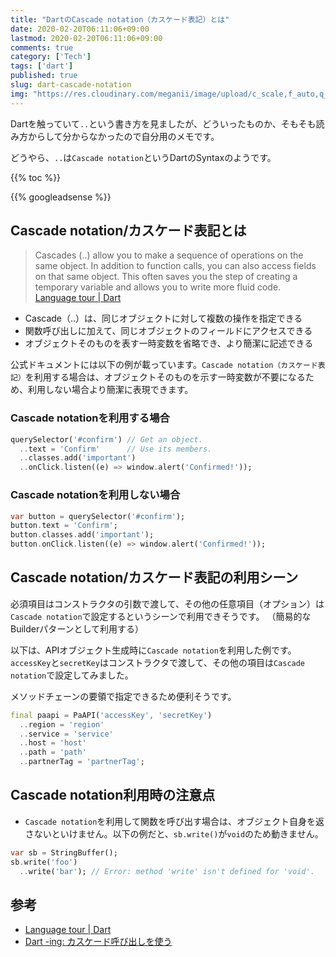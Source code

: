 ```yaml
---
title: "DartのCascade notation（カスケード表記）とは"
date: 2020-02-20T06:11:06+09:00
lastmod: 2020-02-20T06:11:06+09:00
comments: true
category: ['Tech']
tags: ['dart']
published: true
slug: dart-cascade-notation
img: "https://res.cloudinary.com/meganii/image/upload/c_scale,f_auto,q_auto,w_75/v1514031264/thumbnail_tech.png"
---
```


Dartを触っていて`..`という書き方を見ましたが、どういったものか、そもそも読み方からして分からなかったので自分用のメモです。

どうやら、`..`は`Cascade notation`というDartのSyntaxのようです。

{{% toc %}}

<!--more-->
{{% googleadsense %}}


## Cascade notation/カスケード表記とは

> Cascades (..) allow you to make a sequence of operations on the same object. In addition to function calls, you can also access fields on that same object. This often saves you the step of creating a temporary variable and allows you to write more fluid code.  
> [Language tour \| Dart](https://dart.dev/guides/language/language-tour#cascade-notation-)

- Cascade（..）は、同じオブジェクトに対して複数の操作を指定できる
- 関数呼び出しに加えて、同じオブジェクトのフィールドにアクセスできる
- オブジェクトそのものを表す一時変数を省略でき、より簡潔に記述できる


公式ドキュメントには以下の例が載っています。`Cascade notation（カスケード表記）`を利用する場合は、オブジェクトそのものを示す一時変数が不要になるため、利用しない場合より簡潔に表現できます。

### Cascade notationを利用する場合
```dart
querySelector('#confirm') // Get an object.
  ..text = 'Confirm'      // Use its members.
  ..classes.add('important')
  ..onClick.listen((e) => window.alert('Confirmed!'));
```

### Cascade notationを利用しない場合
```dart
var button = querySelector('#confirm');
button.text = 'Confirm';
button.classes.add('important');
button.onClick.listen((e) => window.alert('Confirmed!'));
```


## Cascade notation/カスケード表記の利用シーン

必須項目はコンストラクタの引数で渡して、その他の任意項目（オプション）は`Cascade notation`で設定するというシーンで利用できそうです。
（簡易的なBuilderパターンとして利用する）

以下は、APIオブジェクト生成時に`Cascade notation`を利用した例です。
`accessKey`と`secretKey`はコンストラクタで渡して、その他の項目は`Cascade notation`で設定してみました。

メソッドチェーンの要領で指定できるため便利そうです。

```dart
final paapi = PaAPI('accessKey', 'secretKey')
  ..region = 'region'
  ..service = 'service'
  ..host = 'host'
  ..path = 'path'
  ..partnerTag = 'partnerTag';
```


## Cascade notation利用時の注意点

- `Cascade notation`を利用して関数を呼び出す場合は、オブジェクト自身を返さないといけません。以下の例だと、`sb.write()`が`void`のため動きません。

```dart
var sb = StringBuffer();
sb.write('foo')
  ..write('bar'); // Error: method 'write' isn't defined for 'void'.
```


## 参考

- [Language tour \| Dart](https://dart.dev/guides/language/language-tour#cascade-notation-)
- [Dart \-ing: カスケード呼び出しを使う](http://dart-ing.blogspot.com/2013/04/blog-post.html)
